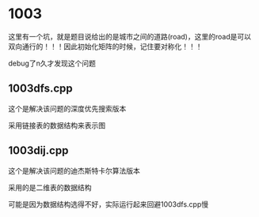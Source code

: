 # 1003
这里有一个坑，就是题目说给出的是城市之间的道路(road)，这里的road是可以双向通行的！！！因此初始化矩阵的时候，记住要对称化！！！

debug了n久才发现这个问题

## 1003dfs.cpp
这个是解决该问题的深度优先搜索版本

采用链接表的数据结构来表示图

## 1003dij.cpp
这个是解决该问题的迪杰斯特卡尔算法版本

采用的是二维表的数据结构

可能是因为数据结构选得不好，实际运行起来回避1003dfs.cpp慢